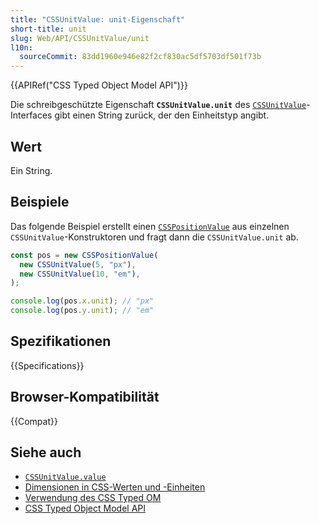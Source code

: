 ```yaml
---
title: "CSSUnitValue: unit-Eigenschaft"
short-title: unit
slug: Web/API/CSSUnitValue/unit
l10n:
  sourceCommit: 83dd1960e946e82f2cf830ac5df5703df501f73b
---
```


{{APIRef("CSS Typed Object Model API")}}

Die schreibgeschützte Eigenschaft **`CSSUnitValue.unit`** des [`CSSUnitValue`](/de/docs/Web/API/CSSUnitValue)-Interfaces gibt einen String zurück, der den Einheitstyp angibt.

## Wert

Ein String.

## Beispiele

Das folgende Beispiel erstellt einen [`CSSPositionValue`](/de/docs/Web/API/CSSPositionValue) aus einzelnen `CSSUnitValue`-Konstruktoren und fragt dann die `CSSUnitValue.unit` ab.

```js
const pos = new CSSPositionValue(
  new CSSUnitValue(5, "px"),
  new CSSUnitValue(10, "em"),
);

console.log(pos.x.unit); // "px"
console.log(pos.y.unit); // "em"
```

## Spezifikationen

{{Specifications}}

## Browser-Kompatibilität

{{Compat}}

## Siehe auch

- [`CSSUnitValue.value`](/de/docs/Web/API/CSSUnitValue/value)
- [Dimensionen in CSS-Werten und -Einheiten](/de/docs/Web/CSS/CSS_Values_and_Units/Numeric_data_types#dimensions)
- [Verwendung des CSS Typed OM](/de/docs/Web/API/CSS_Typed_OM_API/Guide)
- [CSS Typed Object Model API](/de/docs/Web/API/CSS_Typed_OM_API)
